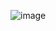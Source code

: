 ![image](https://github.com/LLArmendane/whatsapp/assets/66041511/bea34c0f-a53e-4d25-afb4-d6fc93bf5e07)
